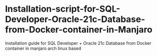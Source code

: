 # Installation-script-for-SQL-Developer-Oracle-21c-Database-from-Docker-container-in-Manjaro
Installation guide for SQL Developer + Oracle 21c Database from Docker container in manjaro arch linux based
